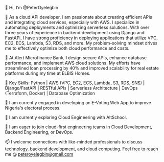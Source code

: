 👋 Hi, I’m @PeterOyelegbin

🪪 As a cloud API developer, I am passionate about creating efficient APIs and integrating cloud services, especially with AWS. I specialize in automating deployments and optimizing serverless solutions. With over three years of experience in backend development using Django and FastAPI, I have strong proficiency in deploying applications that utilize VPC, EC2, ECS, Lambda, S3, RDS, and more. My problem-solving mindset drives me to effectively optimize both cloud performance and costs.

💼 At Alert Microfinance Bank, I design secure APIs, enhance database performance, and implement AWS cloud solutions. My efforts have streamlined loan processing by 40% and improved scalability for real estate platforms during my time at ELBIS Homes.

📌 Key Skills: Python | AWS (VPC, EC2, ECS, Lambda, S3, RDS, SNS) | Django/FastAPI | RESTful APIs | Serverless Architecture | DevOps (Terraform, Docker) | Database Optimization

🔭 I am currently engaged in developing an E-Voting Web App to improve Nigeria's electoral process.

🌱 I am currently exploring Cloud Engineering with AltSchool.

💞️ I am eager to join cloud-first engineering teams in Cloud Development, Backend Engineering, or DevOps.

📫 I welcome connections with like-minded professionals to discuss technology, backend development, and cloud computing. Feel free to reach me @ peteroyelegbin@gmail.com

<!---
PeterOyelegbin/PeterOyelegbin is a ✨ special ✨ repository because its `README.md` (this file) appears on your GitHub profile.
You can click the Preview link to take a look at your changes.
--->
